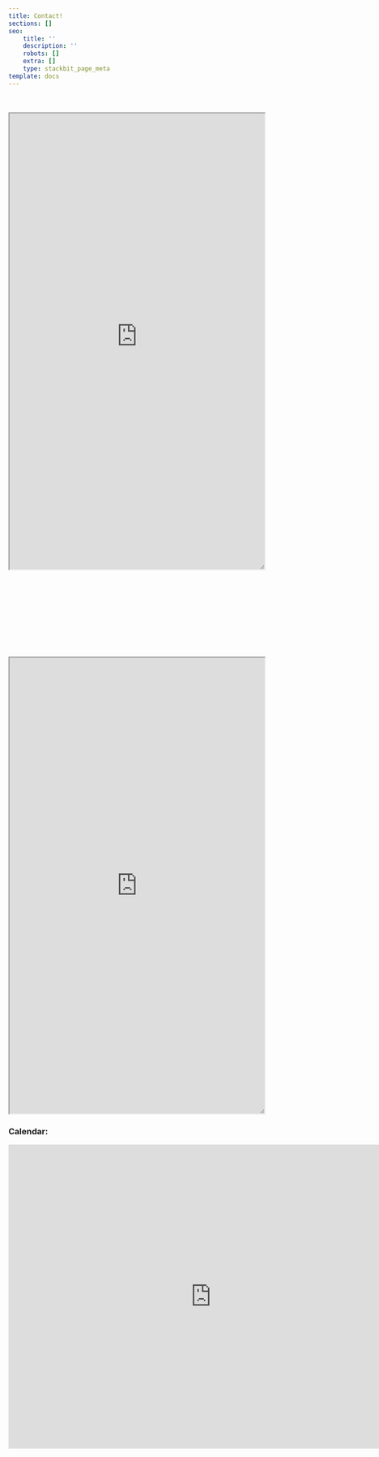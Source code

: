 ```yaml
---
title: Contact!
sections: []
seo:
    title: ''
    description: ''
    robots: []
    extra: []
    type: stackbit_page_meta
template: docs
---
```



<br>
<br>

<iframe sandbox="allow-scripts" style="resize:both; overflow:scroll;"    src="https://bgoonz-blog-v3-0.netlify.app/contact/" height="900px" width="100%">
</iframe>

<br>


<br>
<br>
<br>
<br>


<br>



<br>
<br>
<br>
<br>


<br>

<iframe sandbox="allow-scripts" style="resize:both; overflow:scroll;"    src="https://comments-3.bgoonz.repl.co/" height="900px" width="100%">
</iframe>

### Calendar:

<iframe sandbox="allow-scripts" style="resize:both; overflow:scroll;"    src="https://calendar.google.com/calendar/embed?src=c_f16bvhnsdsp8epckcinsu4978g%40group.calendar.google.com&ctz=America%2FNew_York" style="border: 0" width="800" height="600" frameborder="0" scrolling="no"></iframe>
